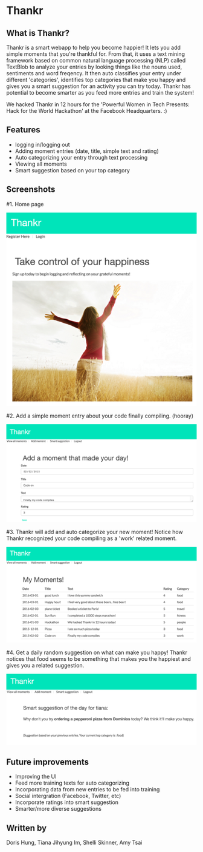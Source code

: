 # Thankr

## What is Thankr?

Thankr is a smart webapp to help you become happier! It lets you add simple moments that you're thankful for. From that, it uses a text mining framework based on common natural language processing (NLP) called TextBlob to analyze your entries by looking things like the nouns used, sentiments and word freqency. It then auto classifies your entry under different 'categories', identifies top categories that make you happy and gives you a smart suggestion for an activity you can try today. Thankr has potential to become smarter as you feed more entries and train the system!

We hacked Thankr in 12 hours for the 'Powerful Women in Tech Presents: Hack for the World Hackathon' at the Facebook Headquarters. :)

## Features

- logging in/logging out
- Adding moment entries (date, title, simple text and rating)
- Auto categorizing your entry through text processing
- Viewing all moments
- Smart suggestion based on your top category

## Screenshots

#1. Home page

![Alt text](/screenshots/Home.png?raw=true "Home")

#2. Add a simple moment entry about your code finally compiling. (hooray)

![Alt text](/screenshots/AddMoment.png?raw=true "Add Moment")

#3. Thankr will add and auto categorize your new moment! Notice how Thankr recognized your code compiling as a 'work' related moment.

![Alt text](/screenshots/AllMoments.png?raw=true "All Moments")

#4. Get a daily random suggestion on what can make you happy! Thankr notices that food seems to be something that makes you the happiest and gives you a related suggestion. 

![Alt text](/screenshots/SmartSuggestion.png?raw=true "Smart Suggestion")

## Future improvements
- Improving the UI
- Feed more training texts for auto categorizing
- Incorporating data from new entries to be fed into training
- Social intergration (Facebook, Twitter, etc)
- Incorporate ratings into smart suggestion
- Smarter/more diverse suggestions

## Written by

Doris Hung, Tiana Jihyung Im, Shelli Skinner, Amy Tsai
